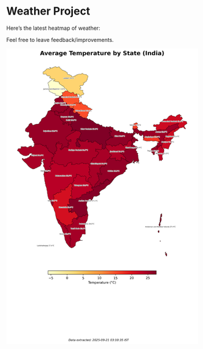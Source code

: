 # Weather Project

Here’s the latest heatmap of weather:

Feel free to leave feedback/improvements.

![India Heatmap](docs/assets/india_heatmap.png?v=CF1F55)
